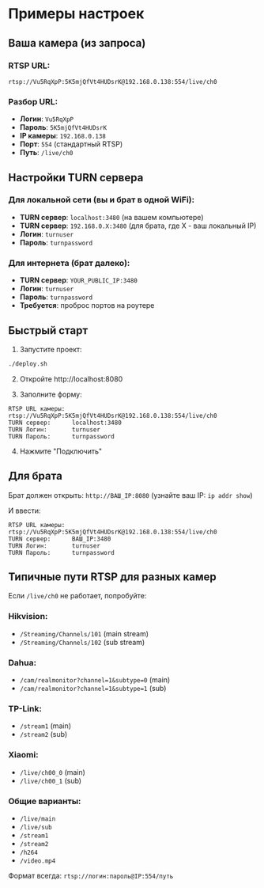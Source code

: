 # Примеры настроек

## Ваша камера (из запроса)

### RTSP URL:
```
rtsp://Vu5RqXpP:5K5mjQfVt4HUDsrK@192.168.0.138:554/live/ch0
```

### Разбор URL:
- **Логин**: `Vu5RqXpP`
- **Пароль**: `5K5mjQfVt4HUDsrK`
- **IP камеры**: `192.168.0.138`
- **Порт**: `554` (стандартный RTSP)
- **Путь**: `/live/ch0`

## Настройки TURN сервера

### Для локальной сети (вы и брат в одной WiFi):
- **TURN сервер**: `localhost:3480` (на вашем компьютере)
- **TURN сервер**: `192.168.0.X:3480` (для брата, где X - ваш локальный IP)
- **Логин**: `turnuser`
- **Пароль**: `turnpassword`

### Для интернета (брат далеко):
- **TURN сервер**: `YOUR_PUBLIC_IP:3480`
- **Логин**: `turnuser`
- **Пароль**: `turnpassword`
- **Требуется**: проброс портов на роутере

## Быстрый старт

1. Запустите проект:
```bash
./deploy.sh
```

2. Откройте http://localhost:8080

3. Заполните форму:
```
RTSP URL камеры:  rtsp://Vu5RqXpP:5K5mjQfVt4HUDsrK@192.168.0.138:554/live/ch0
TURN сервер:      localhost:3480
TURN Логин:       turnuser
TURN Пароль:      turnpassword
```

4. Нажмите "Подключить"

## Для брата

Брат должен открыть: `http://ВАШ_IP:8080` (узнайте ваш IP: `ip addr show`)

И ввести:
```
RTSP URL камеры:  rtsp://Vu5RqXpP:5K5mjQfVt4HUDsrK@192.168.0.138:554/live/ch0
TURN сервер:      ВАШ_IP:3480
TURN Логин:       turnuser
TURN Пароль:      turnpassword
```

## Типичные пути RTSP для разных камер

Если `/live/ch0` не работает, попробуйте:

### Hikvision:
- `/Streaming/Channels/101` (main stream)
- `/Streaming/Channels/102` (sub stream)

### Dahua:
- `/cam/realmonitor?channel=1&subtype=0` (main)
- `/cam/realmonitor?channel=1&subtype=1` (sub)

### TP-Link:
- `/stream1` (main)
- `/stream2` (sub)

### Xiaomi:
- `/live/ch00_0` (main)
- `/live/ch00_1` (sub)

### Общие варианты:
- `/live/main`
- `/live/sub`
- `/stream1`
- `/stream2`
- `/h264`
- `/video.mp4`

Формат всегда: `rtsp://логин:пароль@IP:554/путь`
